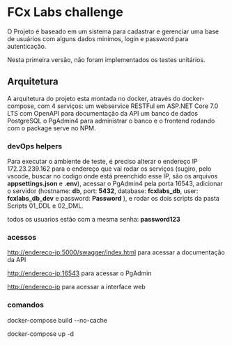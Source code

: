 # FCx Labs challenge

O Projeto é baseado em um sistema para cadastrar e gerenciar uma base de usuários com alguns dados minimos, login e password para autenticação.

Nesta primeira versão, não foram implementados os testes unitários.

## Arquitetura

A arquitetura do projeto esta montada no docker, através do docker-compose, com 4 serviços:
um webservice RESTFul em ASP.NET Core 7.0 LTS com OpenAPI para documentação da API
um banco de dados PostgreSQL
o PgAdmin4 para administrar o banco e o frontend rodando com o package serve no NPM.

### devOps helpers

Para executar o ambiente de teste, é preciso alterar o endereço IP 172.23.239.162 para o endereço que vai rodar os serviços (sugiro, pelo vscode, buscar no codigo onde está preenchido esse IP, são os arquivos **appsettings.json** e **.env**), acessar o PgAdmin4 pela porta 16543, adicionar o servidor (hostname: **db**, port: **5432**, database: **fcxlabs_db**, user: **fcxlabs_db_dev** e password: **Password** ), e rodar os dois scripts da pasta Scripts 01_DDL e 02_DML.

todos os usuarios estão com a mesma senha: **password123**

### acessos

<http://endereco-ip:5000/swagger/index.html> para acessar a documentação da API

<http://endereco-ip:16543> para acessar o PgAdmin

<http://endereco-ip> para acessar a interface web


### comandos

docker-compose build --no-cache

docker-compose up -d